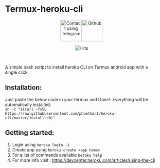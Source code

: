 # Termux-heroku-cli
<center>
 <a href="https://t.me/skghd1"><img src='https://upload.wikimedia.org/wikipedia/commons/8/82/Telegram_logo.svg' height="70" alt="Contact using Telegram"/></a><a href="https://github.com/SKGHD/Termux-heroku-cli/"><img src='https://upload.wikimedia.org/wikipedia/commons/thumb/9/95/Font_Awesome_5_brands_github.svg/800px-Font_Awesome_5_brands_github.svg.png' height="70" alt="Github"/></a>

![Hits](https://hitcounter.pythonanywhere.com/count/tag.svg?url=https%3A%2F%2Fgithub.com%2FSKGHD%2FTermux-heroku-cli)
</center>
<br>

 A simple bash script to install heroku CLI on Termux android app with a single click.

## Installation:
Just paste the below code in your termux and Done!. Everything will be automatically installed. <br>
```sh -c "$(curl -fsSL https://raw.githubusercontent.com/phoethar1/heroku-cli/master/install.sh)"```

## Getting started:
1. Login using ```heroku login -i```
2. Create app using ```heroku create <app name>```
3. For a list of commands available ```heroku help```
4. For more info visit : https://devcenter.heroku.com/articles/using-the-cli

